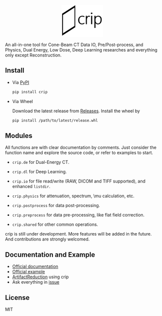 <p align="center">
  <img src="crip.png" />
</p>
An all-in-one tool for Cone-Beam CT Data IO, Pre/Post-process, and Physics, Dual Energy, Low Dose, Deep Learning researches and everything only except Reconstruction.

## Install

- Via [PyPI](https://pypi.org/project/crip/)

  ```sh
  pip install crip
  ```

- Via Wheel

  Download the latest release from [Releases](https://github.com/z0gSh1u/crip/releases). Install the wheel by

  ```sh
  pip install /path/to/latest/release.whl
  ```

## Modules

All functions are with clear documentation by comments. Just consider the function name and explore the source code, or refer to examples to start.

- `crip.de` for Dual-Energy CT.
- `crip.dl` for Deep Learning.

- `crip.io` for file read/write (RAW, DICOM and TIFF supported), and enhanced `listdir`.
- `crip.physics` for attenuation, spectrum, \mu calculation, etc.
- `crip.postprocess` for data post-processing.
- `crip.preprocess` for data pre-processing, like flat field correction.
- `crip.shared` for other common operations.

crip is still under development. More features will be added in the future. And contributions are strongly welcomed.

## Documentation and Example

- [Official documentation](https://z0gsh1u.github.io/crip/)
- [Official example](./example)
- [ArtifactReduction](https://github.com/CandleHouse/ArtifactReduction) using crip
- Ask everything in [issue](https://github.com/z0gSh1u/crip/issues)

## License

MIT
